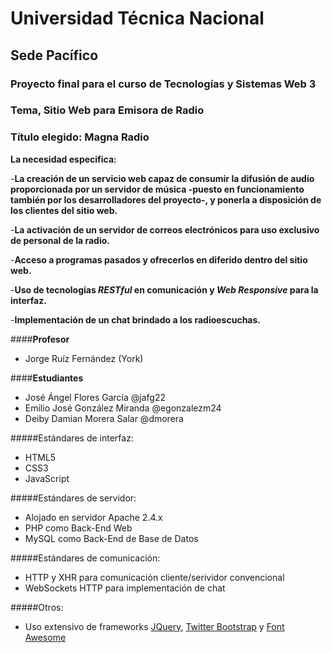 # Universidad Técnica Nacional
## Sede Pacífico

### Proyecto final para el curso de Tecnologías y Sistemas Web 3
### Tema, Sitio Web para Emisora de Radio
### Título elegido: Magna Radio

**La necesidad especifica:**

-**La creación de un servicio web capaz de consumir la difusión de audio proporcionada por un servidor de música -puesto en funcionamiento también por los desarrolladores del proyecto-, y ponerla a disposición de los clientes del sitio web.**

-**La activación de un servidor de correos electrónicos para uso exclusivo de personal de la radio.**

-**Acceso a programas pasados y ofrecerlos en diferido dentro del sitio web.**

-**Uso de tecnologías _RESTful_ en comunicación y _Web Responsive_ para la interfaz.**

-**Implementación de un chat brindado a los radioescuchas.**

####**Profesor**
- Jorge Ruíz Fernández (York)

####**Estudiantes**
- José Ángel Flores García @jafg22  
- Emilio José González Miranda @egonzalezm24
- Deiby Damian Morera Salar @dmorera

#####Estándares de interfaz:
- HTML5
- CSS3
- JavaScript

#####Estándares de servidor:
- Alojado en servidor Apache 2.4.x
- PHP como Back-End Web
- MySQL como Back-End  de Base de Datos


#####Estándares de comunicación:
- HTTP y XHR para comunicación cliente/serividor convencional
- WebSockets HTTP para implementación de chat

#####Otros:
- Uso extensivo de frameworks [JQuery](https://jquery.com/), [Twitter Bootstrap](http://getbootstrap.com/) y [Font Awesome](https://fortawesome.github.io/Font-Awesome/)
